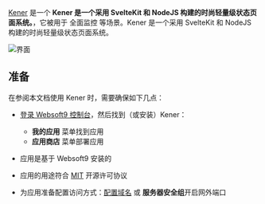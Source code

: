[Kener](https://kener.ing/) 是一个 **Kener 是一个采用 SvelteKit 和 NodeJS 构建的时尚轻量级状态页面系统。**，它被用于 全面监控  等场景。Kener 是一个采用 SvelteKit 和 NodeJS 构建的时尚轻量级状态页面系统。


![界面](https://libs.websoft9.com/Websoft9/DocsPicture/zh/kener/kener-gui-websoft9.png)


## 准备

在参阅本文档使用 Kener 时，需要确保如下几点：

- [登录 Websoft9 控制台](./login-console)，然后找到（或安装）Kener：
  - **我的应用** 菜单找到应用 
  - **应用商店** 菜单部署应用

- 应用是基于 Websoft9 安装的


- 应用的用途符合 [MIT](https://opensource.org/licenses/MIT) 开源许可协议


- 为应用准备配置访问方式：[配置域名](./domain-set) 或 **服务器安全组**开启网外端口